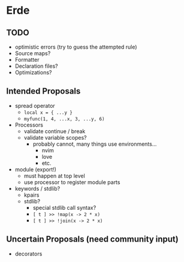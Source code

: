 # Erde

## TODO

- optimistic errors (try to guess the attempted rule)
- Source maps?
- Formatter
- Declaration files?
- Optimizations?

## Intended Proposals

- spread operator
  - `local x = { ...y }`
  - `myfunc(1, 4, ...x, 3, ...y, 6)`
- Processors
  - validate continue / break
  - validate variable scopes?
    - probably cannot, many things use environments...
      - nvim
      - love
      - etc.
- module (export!)
  - must happen at top level
  - use processor to register module parts
- keywords / stdlib?
  - kpairs
  - stdlib?
    - special stdlib call syntax?
    - `[ t ] >> !map(x -> 2 * x)`
    - `[ t ] >> !join(x -> 2 * x)`

## Uncertain Proposals (need community input)

- decorators
